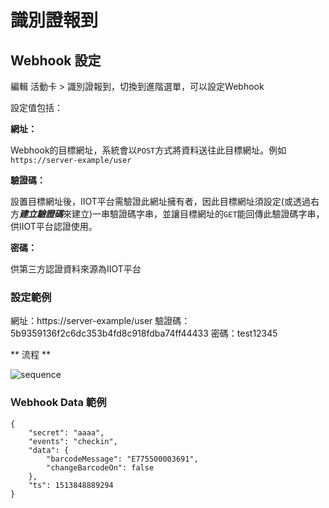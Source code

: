 # 識別證報到

## Webhook 設定

編輯 活動卡 > 識別證報到，切換到進階選單，可以設定Webhook

設定值包括：

**網址：**

Webhook的目標網址，系統會以`POST`方式將資料送往此目標網址。例如`https://server-example/user`

**驗證碼：**

設置目標網址後，IIOT平台需驗證此網址擁有者，因此目標網址須設定(或透過右方***建立驗證碼***來建立)一串驗證碼字串，並讓目標網址的`GET`能回傳此驗證碼字串，供IIOT平台認證使用。

**密碼：**

供第三方認證資料來源為IIOT平台

### 設定範例

網址：https://server-example/user
驗證碼：5b9359136f2c6dc353b4fd8c918fdba74ff44433
密碼：test12345

** 流程 **

![sequence](https://userfiles.iiot.io/businesses/DvxGN8MJp/k83vmzGNY)

### Ｗebhook Data 範例

```
{
    "secret": "aaaa",
    "events": "checkin",
    "data": {
        "barcodeMessage": "E775500003691",
        "changeBarcodeOn": false
    },
    "ts": 1513848889294
}
```